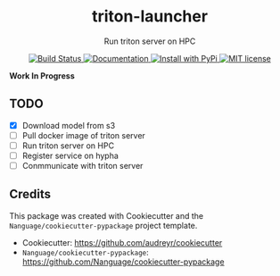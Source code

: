 <div align="center">
<h1> triton-launcher </h1>

<p> Run triton server on HPC </p>

<p>
  <a href="https://github.com/aicell-lab/triton_launcher/actions/workflows/build_and_test.yml">
      <img src="https://github.com/aicell-lab/triton_launcher/actions/workflows/build_and_test.yml/badge.svg" alt="Build Status">
  </a>
  <a href="https://triton_launcher.readthedocs.io/en/latest/">
  	<img src="https://readthedocs.org/projects/triton_launcher/badge/?version=latest" alt="Documentation">
  </a>
  <a href="https://pypi.org/project/triton_launcher/">
    <img src="https://img.shields.io/pypi/v/triton_launcher.svg" alt="Install with PyPi" />
  </a>
  <a href="https://github.com/aicell-lab/triton_launcher/blob/master/LICENSE">
    <img src="https://img.shields.io/github/license/aicell-lab/triton_launcher" alt="MIT license" />
  </a>
</p>
</div>

**Work In Progress**


## TODO

* [x] Download model from s3
* [ ] Pull docker image of triton server
* [ ] Run triton server on HPC
* [ ] Register service on hypha
* [ ] Conmmunicate with triton server

## Credits

This package was created with Cookiecutter and the `Nanguage/cookiecutter-pypackage` project template.

+ Cookiecutter: https://github.com/audreyr/cookiecutter
+ `Nanguage/cookiecutter-pypackage`: https://github.com/Nanguage/cookiecutter-pypackage

